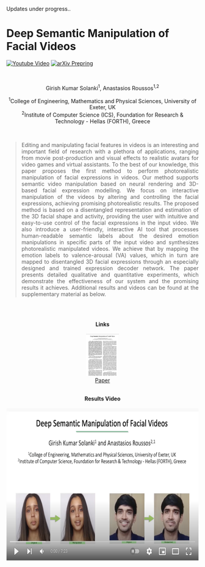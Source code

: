 Updates under progress..

# Deep Semantic Manipulation of Facial Videos
[![Youtube Video](https://img.shields.io/badge/HD%20Video-Results-red?logo=youtube)](https://youtu.be/VIGFHaa1aIA)
[![arXiv Prepring](https://img.shields.io/badge/arXiv-Preprint-red?logo=arxiv)](https://arxiv.org/abs/2111.07902)

<br>
<p align="center">
Girish Kumar Solanki<sup>1</sup>, Anastasios Roussos<sup>1,2</sup>
</p>

<p align="center">
<sup>1</sup>College of Engineering, Mathematics and Physical Sciences, University of Exeter, UK<br>
<sup>2</sup>Institute of Computer Science (ICS), Foundation for Research & Technology - Hellas (FORTH), Greece<br>
</p>
<br>

<blockquote>
<p align="justify">
Editing and manipulating facial features in videos is an interesting and important field of research with a plethora of applications, ranging from movie post-production and visual effects to realistic avatars for video games and virtual assistants. To the best of our knowledge, this paper proposes the first method to perform photorealistic manipulation of facial expressions in videos. Our method supports semantic video manipulation based on neural rendering and 3D-based facial expression modelling. We focus on interactive manipulation of the videos by altering and controlling the facial expressions, achieving promising photorealistic results. The proposed method is based on a disentangled representation and estimation of the 3D facial shape and activity, providing the user with intuitive and easy-to-use control of the facial expressions in the input video. We also introduce a user-friendly, interactive AI tool that processes human-readable semantic labels about the desired emotion manipulations in specific parts of the input video and synthesizes photorealistic manipulated videos. We achieve that by mapping the emotion labels to valence-arousal (VA) values, which in turn are mapped to disentangled 3D facial expressions through an especially designed and trained expression decoder network. The paper presents detailed qualitative and quantitative experiments, which demonstrate the effectiveness of our system and the promising results it achieves. Additional results and videos can be found at the supplementary material as below.
</p>
</blockquote>
 
<br>
<br>

<p align="center">
<b>Links</b>
<br><br>
<a href="https://arxiv.org/abs/2111.07902"><img style="height:110px;" src="paper_thumb.png" /></a>
<br>
<a href="https://arxiv.org/abs/2111.07902">Paper</a>
<br><br>
</p>

<p align="center">
<b>Results Video</b>
<br><br>
<a href="https://www.youtube.com/watch?v=VIGFHaa1aIA&t=16s"><img src="youtube_github.png" width="600" height="400"/></a>
</p>
